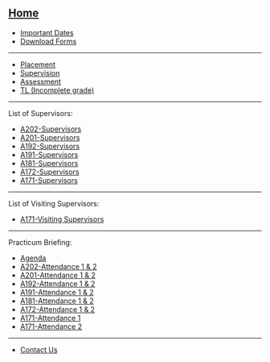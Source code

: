 [Home](https://github.com/socuum/STIX3912/wiki)
---
* [Important Dates](https://github.com/socuum/STIX3912/wiki/Important-Dates)  
* [Download Forms](https://github.com/socuum/STIX3912/wiki/Download-Forms)  
---
* [Placement](https://github.com/socuum/STIX3912/wiki/Placement)
* [Supervision](https://github.com/socuum/STIX3912/wiki/Supervision)  
* [Assessment](https://github.com/socuum/STIX3912/wiki/Assessment)  
* [TL (Incomplete grade)](https://github.com/socuum/STIX3912/wiki/TL-(Incomplete-grade))

---
List of Supervisors:  
* [A202-Supervisors](https://github.com/socuum/STIX3912/wiki/List-of-Supervisors-(A202))  
* [A201-Supervisors](https://github.com/socuum/STIX3912/wiki/List-of-Supervisors-(A201))  
* [A192-Supervisors](https://github.com/socuum/STIX3912/wiki/List-of-Supervisors-(A192))  
* [A191-Supervisors](https://github.com/socuum/STIX3912/wiki/List-of-Supervisors-(A191))
* [A181-Supervisors](https://github.com/socuum/STIX3912/wiki/List-of-Supervisors-(A181))
* [A172-Supervisors](https://github.com/socuum/STIX3912/wiki/List-of-Supervisors-(A172))  
* [A171-Supervisors](https://github.com/socuum/STIX3912/wiki/List-of-Supervisors-(A171))

---
List of Visiting Supervisors:  
* [A171-Visiting Supervisors](https://github.com/socuum/STIX3912/wiki/List-of-Visiting-Supervisors-(A171))

---
Practicum Briefing:
* [Agenda](https://github.com/socuum/STIX3912/wiki/Practicum-Briefing)
* [A202-Attendance 1 & 2](https://github.com/socuum/STIX3912/raw/master/A201/A201-AttendanceBriefing.pdf)
* [A201-Attendance 1 & 2](https://github.com/socuum/STIX3912/raw/master/A201/A201-AttendanceBriefing.pdf)
* [A192-Attendance 1 & 2](https://github.com/socuum/STIX3912/blob/master/A192/A192-AttendanceBriefing.pdf)
* [A191-Attendance 1 & 2](https://github.com/socuum/STIX3912/tree/master/A191)
* [A181-Attendance 1 & 2](https://github.com/socuum/STIX3912/blob/master/A181/A181-AttendanceBriefing.pdf)
* [A172-Attendance 1 & 2](https://github.com/socuum/STIX3912/blob/master/A172/A172-AttendanceBriefing.pdf)
* [A171-Attendance 1](https://github.com/socuum/STIX3912/blob/master/A171/A171-AttendanceBriefing1.pdf)
* [A171-Attendance 2](https://github.com/socuum/STIX3912/blob/master/A171/A171-AttendanceBriefing2.pdf)
---
* [Contact Us](https://github.com/socuum/STIX3912/wiki/Contact-Us)
